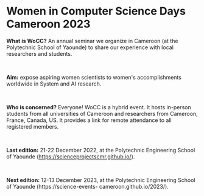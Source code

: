 # Women in Computer Science Days Cameroon 2023


**What is WoCC?** An annual seminar we organize in Cameroon (at the Polytechnic School of Yaounde) to share our experience with local researchers and students.


<br>


**Aim:** expose aspiring women scientists to women's accomplishments worldwide in System and AI research.

<br>


**Who is concerned?** Everyone! WoCC is a hybrid event. It hosts in-person students from all universities of Cameroon and
researchers from Cameroon, France, Canada, US. It provides a link for remote attendance to all registered members.


<br>


**Last edition:** 21-22 December 2022, at the Polytechnic Engineering School of Yaounde (https://scienceprojectscmr.github.io/).


<br>


**Next edition:** 12-13 December 2023, at the Polytechnic Engineering School of Yaounde (https://science-events-
cameroon.github.io/2023/).